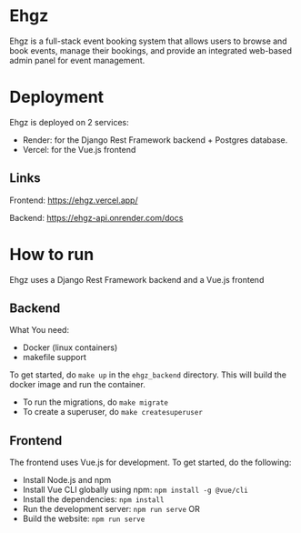 # Ehgz
Ehgz is a full-stack event booking system that allows users to browse and book
events, manage their bookings, and provide an integrated web-based admin panel for event
management.

<h1>Deployment</h1>

Ehgz is deployed on 2 services:
- Render: for the Django Rest Framework backend + Postgres database.
- Vercel: for the Vue.js frontend

<h2> Links </h2>

Frontend: https://ehgz.vercel.app/

Backend: https://ehgz-api.onrender.com/docs
<h1>How to run</h1>
Ehgz uses a Django Rest Framework backend and a Vue.js frontend

<h2>Backend</h2>
What You need:

- Docker (linux containers)
- makefile support

To get started, do ```make up``` in the ```ehgz_backend``` directory. This will build the docker image and run the container.
- To run the migrations, do ```make migrate```
- To create a superuser, do ```make createsuperuser```

<h2> Frontend </h2>
The frontend uses Vue.js for development. To get started, do the following:

- Install Node.js and npm
- Install Vue CLI globally using npm: ```npm install -g @vue/cli```
- Install the dependencies: ```npm install```
- Run the development server: ```npm run serve```
OR
- Build the website: ```npm run serve```

